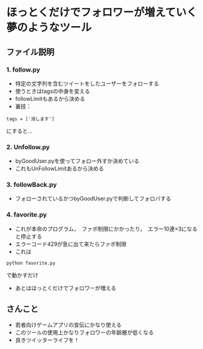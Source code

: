 # ほっとくだけでフォロワーが増えていく夢のようなツール
## ファイル説明
### 1. follow.py
- 特定の文字列を含むツイートをしたユーザーをフォローする
- 使うときはtagsの中身を変える
- followLimitもあるから決める
- 裏技：　

```
tags = ['消します']
```

にすると...
### 2. Unfollow.py
- byGoodUser.pyを使ってフォロー外すか決めている
- これもUnFollowLimitあるから決める

### 3. followBack.py
- フォローされているかつbyGoodUser.pyで判断してフォロバする

### 4. favorite.py
- これが本命のプログラム，　ファボ制限にかかったり，　エラー10連×3になると停止する
- エラーコード429が急に出て来たらファボ制限
- これは

```
python favorite.py
```
で動かすだけ
- あとはほっとくだけでフォロワーが増える

## さんこと
- 若者向けゲームアプリの宣伝にかなり使える
- このツールの使用上かなりフォロワーの年齢層が低くなる
- 良きツイッターライフを！
